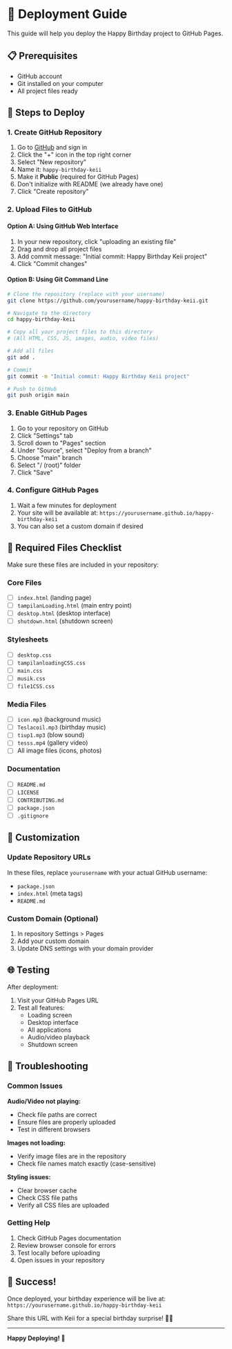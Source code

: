 # 🚀 Deployment Guide

This guide will help you deploy the Happy Birthday  project to GitHub Pages.

## 📋 Prerequisites

- GitHub account
- Git installed on your computer
- All project files ready

## 🎯 Steps to Deploy

### 1. Create GitHub Repository

1. Go to [GitHub](https://github.com) and sign in
2. Click the "+" icon in the top right corner
3. Select "New repository"
4. Name it: `happy-birthday-keii`
5. Make it **Public** (required for GitHub Pages)
6. Don't initialize with README (we already have one)
7. Click "Create repository"

### 2. Upload Files to GitHub

#### Option A: Using GitHub Web Interface
1. In your new repository, click "uploading an existing file"
2. Drag and drop all project files
3. Add commit message: "Initial commit: Happy Birthday Keii project"
4. Click "Commit changes"

#### Option B: Using Git Command Line
```bash
# Clone the repository (replace with your username)
git clone https://github.com/yourusername/happy-birthday-keii.git

# Navigate to the directory
cd happy-birthday-keii

# Copy all your project files to this directory
# (All HTML, CSS, JS, images, audio, video files)

# Add all files
git add .

# Commit
git commit -m "Initial commit: Happy Birthday Keii project"

# Push to GitHub
git push origin main
```

### 3. Enable GitHub Pages

1. Go to your repository on GitHub
2. Click "Settings" tab
3. Scroll down to "Pages" section
4. Under "Source", select "Deploy from a branch"
5. Choose "main" branch
6. Select "/ (root)" folder
7. Click "Save"

### 4. Configure GitHub Pages

1. Wait a few minutes for deployment
2. Your site will be available at: `https://yourusername.github.io/happy-birthday-keii`
3. You can also set a custom domain if desired

## 📁 Required Files Checklist

Make sure these files are included in your repository:

### Core Files
- [ ] `index.html` (landing page)
- [ ] `tampilanLoading.html` (main entry point)
- [ ] `desktop.html` (desktop interface)
- [ ] `shutdown.html` (shutdown screen)

### Stylesheets
- [ ] `desktop.css`
- [ ] `tampilanloadingCSS.css`
- [ ] `main.css`
- [ ] `musik.css`
- [ ] `file1CSS.css`

### Media Files
- [ ] `icon.mp3` (background music)
- [ ] `Teslacoil.mp3` (birthday music)
- [ ] `tiup1.mp3` (blow sound)
- [ ] `tesss.mp4` (gallery video)
- [ ] All image files (icons, photos)

### Documentation
- [ ] `README.md`
- [ ] `LICENSE`
- [ ] `CONTRIBUTING.md`
- [ ] `package.json`
- [ ] `.gitignore`

## 🔧 Customization

### Update Repository URLs
In these files, replace `yourusername` with your actual GitHub username:
- `package.json`
- `index.html` (meta tags)
- `README.md`

### Custom Domain (Optional)
1. In repository Settings > Pages
2. Add your custom domain
3. Update DNS settings with your domain provider

## 🌐 Testing

After deployment:
1. Visit your GitHub Pages URL
2. Test all features:
   - Loading screen
   - Desktop interface
   - All applications
   - Audio/video playback
   - Shutdown screen

## 🐛 Troubleshooting

### Common Issues

**Audio/Video not playing:**
- Check file paths are correct
- Ensure files are properly uploaded
- Test in different browsers

**Images not loading:**
- Verify image files are in the repository
- Check file names match exactly (case-sensitive)

**Styling issues:**
- Clear browser cache
- Check CSS file paths
- Verify all CSS files are uploaded

### Getting Help

1. Check GitHub Pages documentation
2. Review browser console for errors
3. Test locally before uploading
4. Open issues in your repository

## 🎉 Success!

Once deployed, your birthday experience will be live at:
`https://yourusername.github.io/happy-birthday-keii`

Share this URL with Keii for a special birthday surprise! 🎂✨

---

**Happy Deploying! 🚀** 